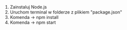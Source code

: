 1) Zainstaluj Node.js
2) Uruchom terminal w folderze z plikiem "package.json"
3) Komenda -> npm install
4) Komenda -> npm start
